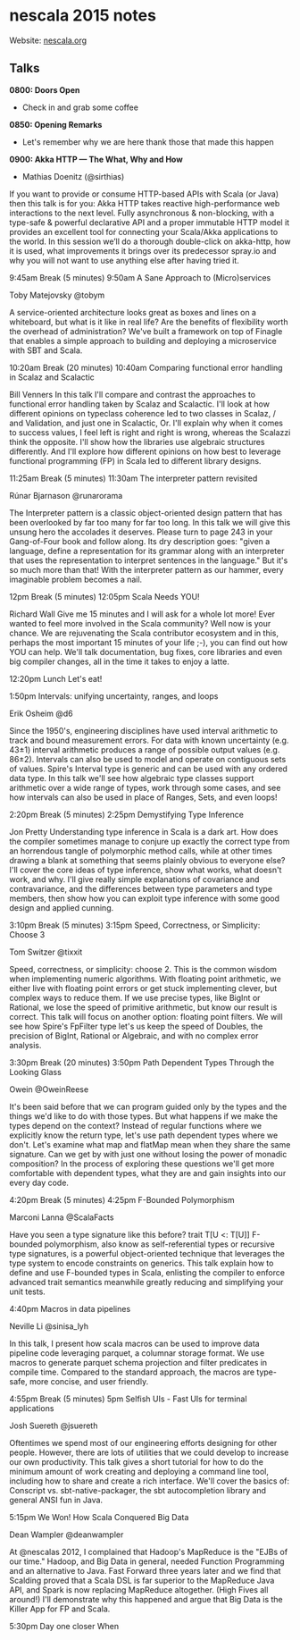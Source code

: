 # nescala 2015 notes

Website: [nescala.org](http://www.nescala.org/)

## Talks

__0800: Doors Open__
- Check in and grab some coffee

__0850: Opening Remarks__
- Let's remember why we are here thank those that made this happen

__0900: Akka HTTP — The What, Why and How__
- Mathias Doenitz (@sirthias)

If you want to provide or consume HTTP-based APIs with Scala (or Java) then this talk is for you: Akka HTTP takes reactive high-performance web interactions to the next level. Fully asynchronous & non-blocking, with a type-safe & powerful declarative API and a proper immutable HTTP model it provides an excellent tool for connecting your Scala/Akka applications to the world. In this session we’ll do a thorough double-click on akka-http, how it is used, what improvements it brings over its predecessor spray.io and why you will not want to use anything else after having tried it.

9:45am Break (5 minutes)
9:50am A Sane Approach to (Micro)services

Toby Matejovsky
 @tobym

A service-oriented architecture looks great as boxes and lines on a whiteboard, but what is it like in real life? Are the benefits of flexibility worth the overhead of administration? We've built a framework on top of Finagle that enables a simple approach to building and deploying a microservice with SBT and Scala.

10:20am Break (20 minutes)
10:40am Comparing functional error handling in Scalaz and Scalactic

Bill Venners
In this talk I'll compare and contrast the approaches to functional error handling taken by Scalaz and Scalactic. I'll look at how different opinions on typeclass coherence led to two classes in Scalaz, \/ and Validation, and just one in Scalactic, Or. I'll explain why when it comes to success values, I feel left is right and right is wrong, whereas the Scalazzi think the opposite. I'll show how the libraries use algebraic structures differently. And I'll explore how different opinions on how best to leverage functional programming (FP) in Scala led to different library designs.

11:25am Break (5 minutes)
11:30am The interpreter pattern revisited

Rúnar Bjarnason
 @runarorama

The Interpreter pattern is a classic object-oriented design pattern that has been overlooked by far too many for far too long. In this talk we will give this unsung hero the accolades it deserves. Please turn to page 243 in your Gang-of-Four book and follow along. Its dry description goes: "given a language, define a representation for its grammar along with an interpreter that uses the representation to interpret sentences in the language." But it's so much more than that! With the interpreter pattern as our hammer, every imaginable problem becomes a nail.

12pm Break (5 minutes)
12:05pm Scala Needs YOU!

Richard Wall
Give me 15 minutes and I will ask for a whole lot more! Ever wanted to feel more involved in the Scala community? Well now is your chance. We are rejuvenating the Scala contributor ecosystem and in this, perhaps the most important 15 minutes of your life ;-), you can find out how YOU can help. We'll talk documentation, bug fixes, core libraries and even big compiler changes, all in the time it takes to enjoy a latte.

12:20pm Lunch
Let's eat!

1:50pm Intervals: unifying uncertainty, ranges, and loops

Erik Osheim
 @d6

Since the 1950's, engineering disciplines have used interval arithmetic to track and bound measurement errors. For data with known uncertainty (e.g. 43±1) interval arithmetic produces a range of possible output values (e.g. 86±2). Intervals can also be used to model and operate on contiguous sets of values. Spire's Interval type is generic and can be used with any ordered data type. In this talk we'll see how algebraic type classes support arithmetic over a wide range of types, work through some cases, and see how intervals can also be used in place of Ranges, Sets, and even loops!

2:20pm Break (5 minutes)
2:25pm Demystifying Type Inference

Jon Pretty
Understanding type inference in Scala is a dark art. How does the compiler sometimes manage to conjure up exactly the correct type from an horrendous tangle of polymorphic method calls, while at other times drawing a blank at something that seems plainly obvious to everyone else? I'll cover the core ideas of type inference, show what works, what doesn't work, and why. I'll give really simple explanations of covariance and contravariance, and the differences between type parameters and type members, then show how you can exploit type inference with some good design and applied cunning.

3:10pm Break (5 minutes)
3:15pm Speed, Correctness, or Simplicity: Choose 3

Tom Switzer
 @tixxit

Speed, correctness, or simplicity: choose 2. This is the common wisdom when implementing numeric algorithms. With floating point arithmetic, we either live with floating point errors or get stuck implementing clever, but complex ways to reduce them. If we use precise types, like BigInt or Rational, we lose the speed of primitive arithmetic, but know our result is correct. This talk will focus on another option: floating point filters. We will see how Spire's FpFilter type let's us keep the speed of Doubles, the precision of BigInt, Rational or Algebraic, and with no complex error analysis.

3:30pm Break (20 minutes)
3:50pm Path Dependent Types Through the Looking Glass

Owein
 @OweinReese

It's been said before that we can program guided only by the types and the things we'd like to do with those types. But what happens if we make the types depend on the context? Instead of regular functions where we explicitly know the return type, let's use path dependent types where we don't. Let's examine what map and flatMap mean when they share the same signature. Can we get by with just one without losing the power of monadic composition? In the process of exploring these questions we'll get more comfortable with dependent types, what they are and gain insights into our every day code.

4:20pm Break (5 minutes)
4:25pm F-Bounded Polymorphism

Marconi Lanna
 @ScalaFacts

Have you seen a type signature like this before? trait T[U <: T[U]] F-bounded polymorphism, also know as self-referential types or recursive type signatures, is a powerful object-oriented technique that leverages the type system to encode constraints on generics. This talk explain how to define and use F-bounded types in Scala, enlisting the compiler to enforce advanced trait semantics meanwhile greatly reducing and simplifying your unit tests.

4:40pm Macros in data pipelines

Neville Li
 @sinisa_lyh

In this talk, I present how scala macros can be used to improve data pipeline code leveraging parquet, a columnar storage format. We use macros to generate parquet schema projection and filter predicates in compile time. Compared to the standard approach, the macros are type-safe, more concise, and user friendly.

4:55pm Break (5 minutes)
5pm Selfish UIs - Fast UIs for terminal applications

Josh Suereth
 @jsuereth

Oftentimes we spend most of our engineering efforts designing for other people. However, there are lots of utilities that we could develop to increase our own productivity. This talk gives a short tutorial for how to do the minimum amount of work creating and deploying a command line tool, including how to share and create a rich interface. We'll cover the basics of: Conscript vs. sbt-native-packager, the sbt autocompletion library and general ANSI fun in Java.

5:15pm We Won! How Scala Conquered Big Data

Dean Wampler
 @deanwampler

At @nescalas 2012, I complained that Hadoop's MapReduce is the "EJBs of our time." Hadoop, and Big Data in general, needed Function Programming and an alternative to Java. Fast Forward three years later and we find that Scalding proved that a Scala DSL is far superior to the MapReduce Java API, and Spark is now replacing MapReduce altogether. (High Fives all around!) I'll demonstrate why this happened and argue that Big Data is the Killer App for FP and Scala.

5:30pm Day one closer
When
